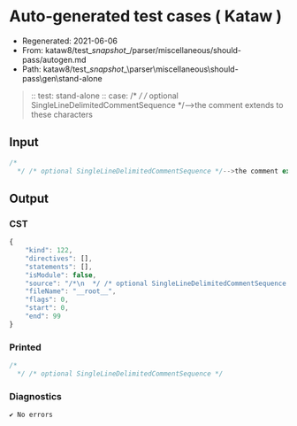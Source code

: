 # Auto-generated test cases ( Kataw )
- Regenerated: 2021-06-06
- From: kataw8/test\__snapshot__/parser/miscellaneous/should-pass/autogen.md
- Path: kataw8/test\__snapshot__\parser\miscellaneous\should-pass\gen\stand-alone
> :: test: stand-alone
> :: case: /*
>            */ /* optional SingleLineDelimitedCommentSequence */-->the comment extends to these characters
## Input

`````js
/*
  */ /* optional SingleLineDelimitedCommentSequence */-->the comment extends to these characters
`````
## Output

### CST

```javascript
{
    "kind": 122,
    "directives": [],
    "statements": [],
    "isModule": false,
    "source": "/*\n  */ /* optional SingleLineDelimitedCommentSequence */-->the comment extends to these characters",
    "fileName": "__root__",
    "flags": 0,
    "start": 0,
    "end": 99
}
```

### Printed

```javascript
/*
  */ /* optional SingleLineDelimitedCommentSequence */

```

### Diagnostics

```javascript
✔ No errors
```

